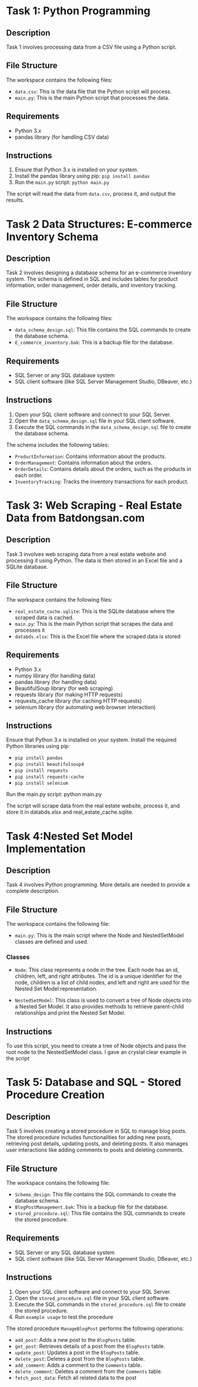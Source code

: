 # Task 1: Python Programming

## Description

Task 1 involves processing data from a CSV file using a Python script.

## File Structure

The workspace contains the following files:

- `data.csv`: This is the data file that the Python script will process.
- `main.py`: This is the main Python script that processes the data.

## Requirements

- Python 3.x
- pandas library (for handling CSV data)

## Instructions

1. Ensure that Python 3.x is installed on your system.
2. Install the pandas library using pip: `pip install pandas`
3. Run the `main.py` script: `python main.py`

The script will read the data from `data.csv`, process it, and output the results.

# Task 2 Data Structures: E-commerce Inventory Schema

## Description

Task 2 involves designing a database schema for an e-commerce inventory system. The schema is defined in SQL and includes tables for product information, order management, order details, and inventory tracking.

## File Structure

The workspace contains the following files:

- `data_schema_design.sql`: This file contains the SQL commands to create the database schema.
- `E_commerce_inventory.bak`: This is a backup file for the database.

## Requirements

- SQL Server or any SQL database system
- SQL client software (like SQL Server Management Studio, DBeaver, etc.)

## Instructions

1. Open your SQL client software and connect to your SQL Server.
2. Open the `data_schema_design.sql` file in your SQL client software.
3. Execute the SQL commands in the `data_schema_design.sql` file to create the database schema.

The schema includes the following tables:

- `ProductInformation`: Contains information about the products.
- `OrderManagement`: Contains information about the orders.
- `OrderDetails`: Contains details about the orders, such as the products in each order.
- `InventoryTracking`: Tracks the inventory transactions for each product.

# Task 3:  Web Scraping - Real Estate Data from Batdongsan.com

## Description
Task 3 involves web scraping data from a real estate website and processing it using Python. The data is then stored in an Excel file and a SQLite database.

## File Structure 
The workspace contains the following files:
  - `real_estate_cache.sqlite`: This is the SQLite database where the scraped data is cached.
  - `main.py`: This is the main Python script that scrapes the data and processes it
  - `databds.xlsx`: This is the Excel file where the scraped data is stored

## Requirements
  - Python 3.x
  - numpy library (for handling data)
  - pandas library (for handling data)
  - BeautifulSoup library (for web scraping)
  - requests library (for making HTTP requests)
  - requests_cache library (for caching HTTP requests)
  - selenium library (for automating web browser interaction)

## Instructions

Ensure that Python 3.x is installed on your system.
Install the required Python libraries using pip:
  - `pip install pandas`
  - `pip install beautifulsoup4`
  - `pip install requests`
  - `pip install requests-cache`
  - `pip install selenium`

Run the main.py script: python main.py

The script will scrape data from the real estate website, process it, and store it in databds.xlsx and real_estate_cache.sqlite.

# Task 4:Nested Set Model Implementation

## Description
Task 4 involves Python programming. More details are needed to provide a complete description.

## File Structure
The workspace contains the following file:
  - `main.py`: This is the main script where the Node and NestedSetModel classes are defined and used.

### Classes
  - `Node`: This class represents a node in the tree. Each node has an id, children, left, and right attributes. The id is a unique identifier for the node, children is a list of child nodes, and left and right are used for the Nested Set Model representation.

  - `NestedSetModel`: This class is used to convert a tree of Node objects into a Nested Set Model. It also provides methods to retrieve parent-child relationships and print the Nested Set Model.

## Instructions 
To use this script, you need to create a tree of Node objects and pass the root node to the NestedSetModel class.
I gave an crystal clear example in the script


# Task 5: Database and SQL - Stored Procedure Creation

## Description

Task 5 involves creating a stored procedure in SQL to manage blog posts. The stored procedure includes functionalities for adding new posts, retrieving post details, updating posts, and deleting posts. It also manages user interactions like adding comments to posts and deleting comments.

## File Structure

The workspace contains the following file:

- `Schema_design`: This file contains the SQL commands to create the database schema.
- `BlogPostManagement.bak`: This is a backup file for the database.
- `stored_procedure.sql`: This file contains the SQL commands to create the stored procedure.

## Requirements

- SQL Server or any SQL database system
- SQL client software (like SQL Server Management Studio, DBeaver, etc.)

## Instructions

1. Open your SQL client software and connect to your SQL Server.
2. Open the `stored_procedure.sql` file in your SQL client software.
3. Execute the SQL commands in the `stored_procedure.sql` file to create the stored procedure.
4. Run `example usage` to test the procedure

The stored procedure `ManageBlogPost` performs the following operations:

- `add_post`: Adds a new post to the `BlogPosts` table.
- `get_post`: Retrieves details of a post from the `BlogPosts` table.
- `update_post`: Updates a post in the `BlogPosts` table.
- `delete_post`: Deletes a post from the `BlogPosts` table.
- `add_comment`: Adds a comment to the `Comments` table.
- `delete_comment`: Deletes a comment from the `Comments` table.
- `fetch_post_data`: Fetch all related data to the post

